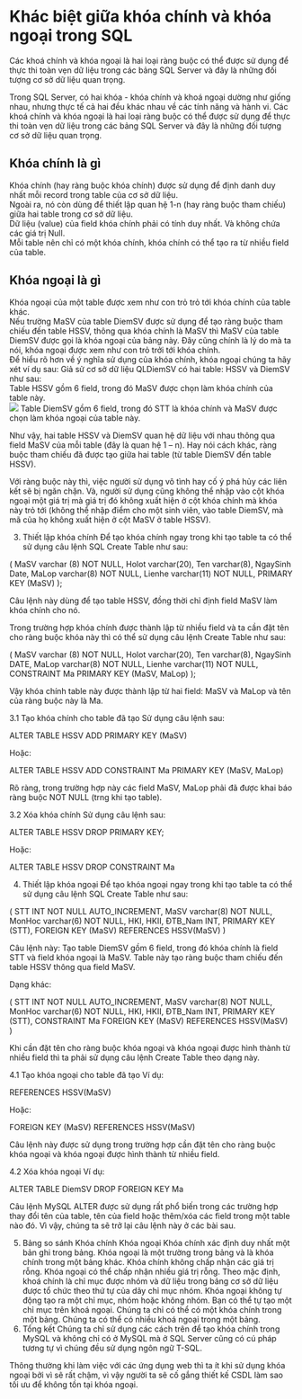 # Khác biệt giữa khóa chính và khóa ngoại trong SQL
Các khoá chính và khóa ngoại là hai loại ràng buộc có thể được sử dụng để thực thi toàn vẹn dữ liệu trong các bảng SQL Server và đây là những đối tượng cơ sở dữ liệu quan trọng.

Trong SQL Server, có hai khóa - khóa chính và khoá ngoại dường như giống nhau, nhưng thực tế cả hai đều khác nhau về các tính năng và hành vi. Các khoá chính và khóa ngoại là hai loại ràng buộc có thể được sử dụng để thực thi toàn vẹn dữ liệu trong các bảng SQL Server và đây là những đối tượng cơ sở dữ liệu quan trọng.

## Khóa chính là gì
Khóa chính (hay ràng buộc khóa chính) được sử dụng để định danh duy nhất mỗi record trong table của cơ sở dữ liệu.</br>
Ngoài ra, nó còn dùng để thiết lập quan hệ 1-n (hay ràng buộc tham chiếu) giữa hai table trong cơ sở dữ liệu.</br>
Dữ liệu (value) của field khóa chính phải có tính duy nhất. Và không chứa các giá trị Null.</br>
Mỗi table nên chỉ có một khóa chính, khóa chính có thể tạo ra từ nhiều field của table.
## Khóa ngoại là gì
Khóa ngoại của một table được xem như con trỏ trỏ tới khóa chính của table khác.</br>
Nếu trường MaSV của table DiemSV được sử dụng để tạo ràng buộc tham chiếu đến table HSSV, thông qua khóa chính là MaSV thì MaSV của table DiemSV được gọi là khóa ngoại của bảng này. Đây cũng chính là lý do mà ta nói, khóa ngoại được xem như con trỏ trởi tới khóa chính.</br>
Để hiểu rõ hơn về ý nghĩa sử dụng của khóa chính, khóa ngoại chúng ta hãy xét ví dụ sau: Giả sử cơ sở dữ liệu QLDiemSV có hai table: HSSV và DiemSV như sau:</br>
Table HSSV gồm 6 field, trong đó MaSV được chọn làm khóa chính của table này.</br>
<img src=https://i.imgur.com/pi5JA4G.png>
Table DiemSV gồm 6 field, trong đó STT là khóa chính và MaSV được chọn làm khóa ngoại của table này.


Như vậy, hai table HSSV và DiemSV quan hệ dữ liệu với nhau thông qua field MaSV của mỗi table (đây là quan hệ 1 – n). Hay nói cách khác, ràng buộc tham chiếu đã được tạo giữa hai table (từ table DiemSV đến table HSSV).

Với ràng buộc này thì, việc người sử dụng vô tình hay cố ý phá hủy các liên kết sẽ bị ngăn chặn. Và, người sử dụng cũng không thể nhập vào cột khóa ngoại một giá trị mà giá trị đó không xuất hiện ở cột khóa chính mà khóa này trỏ tới (không thể nhập điểm cho một sinh viên, vào table DiemSV, mà mã của họ không xuất hiện ở cột MaSV ở table HSSV).

3. Thiết lập khóa chính
Để tạo khóa chính ngay trong khi tạo table ta có thể sử dụng câu lệnh SQL Create Table như sau:

(
MaSV varchar (8) NOT NULL,
Holot varchar(20), Ten varchar(8),
NgaySinh Date, MaLop varchar(8) NOT NULL,
Lienhe varchar(11) NOT NULL,
PRIMARY KEY (MaSV)
);

Câu lệnh này dùng để tạo table HSSV, đồng thời chỉ định field MaSV làm khóa chính cho nó.

Trong trường hợp khóa chính được thành lập từ nhiều field và ta cần đặt tên cho ràng buộc khóa này thì có thể sử dụng câu lệnh Create Table như sau:

(
MaSV varchar (8) NOT NULL,
Holot varchar(20), Ten varchar(8),
NgaySinh DATE, MaLop varchar(8) NOT NULL,
Lienhe varchar(11) NOT NULL,
CONSTRAINT Ma PRIMARY KEY (MaSV, MaLop)
);

Vậy khóa chính table này được thành lập từ hai field: MaSV và MaLop và tên của ràng buộc này là Ma.

3.1 Tạo khóa chính cho table đã tạo
Sử dụng câu lệnh sau:

ALTER TABLE HSSV ADD PRIMARY KEY (MaSV)

Hoặc:

ALTER TABLE HSSV ADD CONSTRAINT Ma PRIMARY KEY (MaSV, MaLop)

Rõ ràng, trong trường hợp này các field MaSV, MaLop phải đã được khai báo ràng buộc NOT NULL (trng khi tạo table).

3.2 Xóa khóa chính
Sử dụng câu lệnh sau:

ALTER TABLE HSSV DROP PRIMARY KEY;

Hoặc:

ALTER TABLE HSSV DROP CONSTRAINT Ma

4. Thiết lập khóa ngoại
Để tạo khóa ngoại ngay trong khi tạo table ta có thể sử dụng câu lệnh SQL Create Table như sau:

(
STT INT NOT NULL AUTO_INCREMENT,
MaSV varchar(8) NOT NULL,
MonHoc varchar(6) NOT NULL,
HKI, HKII, ĐTB_Nam INT,
PRIMARY KEY (STT),
FOREIGN KEY (MaSV) REFERENCES HSSV(MaSV)
)

Câu lệnh này: Tạo table DiemSV gồm 6 field, trong đó khóa chính là field STT và field khóa ngoại là MaSV. Table này tạo ràng buộc tham chiếu đến table HSSV thông qua field MaSV.

Dạng khác:

(
STT INT NOT NULL AUTO_INCREMENT,
MaSV varchar(8) NOT NULL,
MonHoc varchar(6) NOT NULL,
HKI, HKII, ĐTB_Nam INT,
PRIMARY KEY (STT),
CONSTRAINT Ma FOREIGN KEY (MaSV) REFERENCES HSSV(MaSV)
)

Khi cần đặt tên cho ràng buộc khóa ngoại và khóa ngoại được hình thành từ nhiều field thì ta phải sử dụng câu lệnh Create Table theo dạng này.

4.1 Tạo khóa ngoại cho table đã tạo
Ví dụ:


REFERENCES HSSV(MaSV)

Hoặc:


FOREIGN KEY (MaSV) REFERENCES HSSV(MaSV)

Câu lệnh này được sử dụng trong trường hợp cần đặt tên cho ràng buộc khóa ngoại và khóa ngoại được hình thành từ nhiều field.

4.2 Xóa khóa ngoại
Ví dụ:

ALTER TABLE DiemSV DROP FOREIGN KEY Ma

Câu lệnh MySQL ALTER được sử dụng rất phổ biến trong các trường hợp thay đổi tên của table, tên của field hoặc thêm/xóa các field trong một table nào đó. Vì vậy, chúng ta sẽ trở lại câu lệnh này ở các bài sau.

5. Bảng so sánh
Khóa chính	Khóa ngoại
Khóa chính xác định duy nhất một bản ghi trong bảng.	Khóa ngoại là một trường trong bảng và là khóa chính trong một bảng khác.
Khóa chính không chấp nhận các giá trị rỗng.	Khóa ngoại có thể chấp nhận nhiều giá trị rỗng.
Theo mặc định, khoá chính là chỉ mục được nhóm và dữ liệu trong bảng cơ sở dữ liệu được tổ chức theo thứ tự của dãy chỉ mục nhóm.	Khóa ngoại không tự động tạo ra một chỉ mục, nhóm hoặc không nhóm. Bạn có thể tự tạo một chỉ mục trên khoá ngoại.
Chúng ta chỉ có thể có một khóa chính trong một bảng.	Chúng ta có thể có nhiều khoá ngoại trong một bảng.
6. Tổng kết
Chúng ta chỉ sử dụng các cách trên để tạo khóa chính trong MySQL và không chỉ có ở MySQL mà ở SQL Server cũng có cú pháp tương tự vì chúng đều sử dụng ngôn ngữ T-SQL.

Thông thường khi làm việc với các ứng dụng web thì ta ít khi sử dụng khóa ngoại bởi vì sẽ rất chậm, vì vậy người ta sẽ cố gắng thiết kế CSDL làm sao tối ưu để không tồn tại khóa ngoại.
